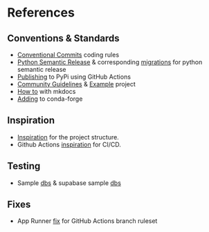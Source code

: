 # References

## Conventions & Standards

- [Conventional Commits](https://github.com/angular/angular/blob/68a6a07/CONTRIBUTING.md#-coding-rules) coding rules
- [Python Semantic Release](https://python-semantic-release.readthedocs.io/en/latest/configuration.html#config-remote-type) & corresponding [migrations](https://python-semantic-release.readthedocs.io/en/latest/migrating_from_v7.html#breaking-commands-repurposed-version-and-publish) for python semantic release
- [Publishing](https://github.com/pypa/gh-action-pypi-publish) to PyPi using GitHub Actions
- [Community Guidelines](https://docs.github.com/en/communities/setting-up-your-project-for-healthy-contributions/creating-a-default-community-health-file) & [Example](https://github.com/jessesquires/.github/tree/main?tab=readme-ov-file) project
- [How to](https://www.youtube.com/watch?v=Q-YA_dA8C20) with mkdocs
- [Adding](https://conda-forge.org/docs/maintainer/adding_pkgs/#step-by-step-instructions) to conda-forge

## Inspiration

- [Inspiration](https://github.com/yngvem/python-project-structure) for the project structure.
- Github Actions [inspiration](https://endjin.com/blog/2023/02/how-to-implement-continuous-deployment-of-python-packages-with-github-actions) for CI/CD.

## Testing

- Sample [dbs](https://github.com/morenoh149/postgresDBSamples) & supabase sample [dbs](https://supabase.com/docs/guides/resources/examples)

## Fixes

- App Runner [fix](https://github.com/orgs/community/discussions/25305#discussioncomment-8256560) for GitHub Actions branch ruleset
